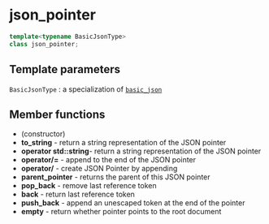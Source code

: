 # json_pointer

```cpp
template<typename BasicJsonType>
class json_pointer;
```

## Template parameters

`BasicJsonType`
:   a specialization of [`basic_json`](basic_json/index.md)

## Member functions

- (constructor)
- **to_string** - return a string representation of the JSON pointer
- **operator std::string**- return a string representation of the JSON pointer
- **operator/=** - append to the end of the JSON pointer
- **operator/** - create JSON Pointer by appending
- **parent_pointer** - returns the parent of this JSON pointer
- **pop_back** - remove last reference token
- **back** - return last reference token
- **push_back** - append an unescaped token at the end of the pointer
- **empty** - return whether pointer points to the root document
